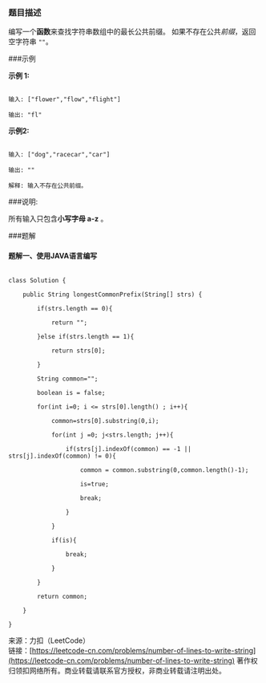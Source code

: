### 题目描述

编写一个**函数**来查找字符串数组中的最长公共前缀。
如果不存在公共*前缀*，返回空字符串 `""`。

###示例 

**示例 1:**

```

输入: ["flower","flow","flight"]

输出: "fl"

```

**示例2:**

```

输入: ["dog","racecar","car"]

输出: ""

解释: 输入不存在公共前缀。

```

###说明: 

所有输入只包含**小写字母 a-z** 。

###题解 

#### 题解一、使用JAVA语言编写

```

class Solution {

    public String longestCommonPrefix(String[] strs) {

        if(strs.length == 0){

            return "";

        }else if(strs.length == 1){

            return strs[0];

        }

        String common="";

        boolean is = false;

        for(int i=0; i <= strs[0].length() ; i++){

            common=strs[0].substring(0,i);

            for(int j =0; j<strs.length; j++){

                if(strs[j].indexOf(common) == -1 || strs[j].indexOf(common) != 0){

                    common = common.substring(0,common.length()-1);

                    is=true;

                    break;

                } 

            }

            if(is){

                break;

            }

        }

        return common;

    }

}

```
来源：力扣（LeetCode）  
链接：[https://leetcode-cn.com/problems/number-of-lines-to-write-string](https://leetcode-cn.com/problems/number-of-lines-to-write-string)
著作权归领扣网络所有。商业转载请联系官方授权，非商业转载请注明出处。
